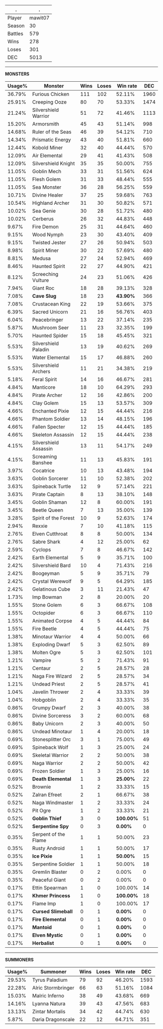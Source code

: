 .|.
|-|-
Player|mawit07
Season|30
Battles|579
Wins|278
Loses|301
DEC|5013

---
**MONSTERS**

Usage%|Monster|Wins|Loses|Win rate|DEC|
-|-|-|-|-|-|
36.79%|Furious Chicken|111|102|52.11%|1960|
25.91%|Creeping Ooze|80|70|53.33%|1474|
21.24%|Silvershield Warrior|51|72|41.46%|1113|
15.20%|Armorsmith|45|43|51.14%|998|
14.68%|Ruler of the Seas|46|39|54.12%|710|
14.34%|Prismatic Energy|43|40|51.81%|660|
12.44%|Kobold Miner|32|40|44.44%|570|
12.09%|Air Elemental|29|41|41.43%|508|
12.09%|Silvershield Knight|35|35|50.00%|755|
11.05%|Goblin Mech|33|31|51.56%|624|
11.05%|Flesh Golem|31|33|48.44%|555|
11.05%|Sea Monster|36|28|56.25%|559|
10.71%|Divine Healer|37|25|59.68%|763|
10.54%|Highland Archer|31|30|50.82%|571|
10.02%|Sea Genie|30|28|51.72%|480|
10.02%|Cerberus|26|32|44.83%|448|
9.67%|Fire Demon|25|31|44.64%|460|
9.15%|Wood Nymph|23|30|43.40%|409|
9.15%|Twisted Jester|27|26|50.94%|503|
8.98%|Spirit Miner|30|22|57.69%|480|
8.81%|Medusa|27|24|52.94%|469|
8.46%|Haunted Spirit|22|27|44.90%|421|
8.12%|Screeching Vulture|24|23|51.06%|426|
7.94%|Giant Roc|18|28|39.13%|328|
7.08%|**Cave Slug**|18|23|**43.90%**|366|
7.08%|Crustacean King|22|19|53.66%|375|
6.39%|Sacred Unicorn|21|16|56.76%|403|
6.04%|Peacebringer|13|22|37.14%|235|
5.87%|Mushroom Seer|11|23|32.35%|199|
5.70%|Haunted Spider|15|18|45.45%|321|
5.53%|Silvershield Paladin|13|19|40.62%|269|
5.53%|Water Elemental|15|17|46.88%|260|
5.53%|Silvershield Archers|11|21|34.38%|219|
5.18%|Feral Spirit|14|16|46.67%|281|
4.84%|Manticore|18|10|64.29%|293|
4.84%|Pirate Archer|12|16|42.86%|200|
4.84%|Clay Golem|15|13|53.57%|309|
4.66%|Enchanted Pixie|12|15|44.44%|216|
4.66%|Phantom Soldier|13|14|48.15%|196|
4.66%|Fallen Specter|12|15|44.44%|185|
4.66%|Skeleton Assassin|12|15|44.44%|238|
4.15%|Silvershield Assassin|13|11|54.17%|249|
4.15%|Screaming Banshee|11|13|45.83%|191|
3.97%|Cocatrice|10|13|43.48%|194|
3.63%|Goblin Sorcerer|11|10|52.38%|202|
3.63%|Spineback Turtle|12|9|57.14%|221|
3.63%|Pirate Captain|8|13|38.10%|148|
3.45%|Goblin Shaman|12|8|60.00%|191|
3.45%|Beetle Queen|7|13|35.00%|139|
3.28%|Spirit of the Forest|10|9|52.63%|174|
2.94%|Rexxie|7|10|41.18%|115|
2.76%|Elven Cutthroat|8|8|50.00%|134|
2.76%|Sabre Shark|4|12|25.00%|62|
2.59%|Cyclops|7|8|46.67%|142|
2.42%|Earth Elemental|5|9|35.71%|100|
2.42%|Silvershield Bard|10|4|71.43%|216|
2.42%|Boogeyman|5|9|35.71%|79|
2.42%|Crystal Werewolf|9|5|64.29%|185|
2.42%|Gelatinous Cube|3|11|21.43%|47|
1.73%|Imp Bowman|2|8|20.00%|20|
1.55%|Stone Golem|6|3|66.67%|108|
1.55%|Octopider|6|3|66.67%|110|
1.55%|Animated Corpse|4|5|44.44%|84|
1.55%|Fire Beetle|4|5|44.44%|75|
1.38%|Minotaur Warrior|4|4|50.00%|66|
1.38%|Exploding Dwarf|5|3|62.50%|89|
1.38%|Molten Ogre|5|3|62.50%|101|
1.21%|Vampire|5|2|71.43%|91|
1.21%|Centaur|2|5|28.57%|28|
1.21%|Naga Fire Wizard|2|5|28.57%|34|
1.21%|Undead Priest|2|5|28.57%|41|
1.04%|Javelin Thrower|2|4|33.33%|39|
1.04%|Hobgoblin|2|4|33.33%|35|
0.86%|Grumpy Dwarf|2|3|40.00%|38|
0.86%|Divine Sorceress|3|2|60.00%|68|
0.86%|Baby Unicorn|2|3|40.00%|50|
0.86%|Undead Minotaur|1|4|20.00%|18|
0.69%|Stonesplitter Orc|3|1|75.00%|49|
0.69%|Spineback Wolf|1|3|25.00%|24|
0.69%|Skeletal Warrior|2|2|50.00%|38|
0.69%|Naga Warrior|2|2|50.00%|42|
0.69%|Frozen Soldier|1|3|25.00%|16|
0.69%|**Death Elemental**|1|3|**25.00%**|22|
0.52%|Brownie|1|2|33.33%|15|
0.52%|Zalran Efreet|2|1|66.67%|38|
0.52%|Naga Windmaster|1|2|33.33%|24|
0.52%|Pit Ogre|1|2|33.33%|21|
0.52%|**Goblin Thief**|3|0|**100.00%**|51|
0.52%|**Serpentine Spy**|0|3|**0.00%**|0|
0.35%|Serpent of the Flame|1|1|50.00%|23|
0.35%|Rusty Android|1|1|50.00%|17|
0.35%|**Ice Pixie**|1|1|**50.00%**|15|
0.35%|Serpentine Soldier|1|1|50.00%|18|
0.35%|Gremlin Blaster|0|2|0.00%|0|
0.35%|Peaceful Giant|0|2|0.00%|0|
0.17%|Ettin Spearman|1|0|100.00%|14|
0.17%|**Khmer Princess**|1|0|**100.00%**|18|
0.17%|Flame Imp|1|0|100.00%|17|
0.17%|**Cursed Slimeball**|0|1|**0.00%**|0|
0.17%|**Fire Elemental**|0|1|**0.00%**|0|
0.17%|**Mantoid**|0|1|**0.00%**|0|
0.17%|**Elven Mystic**|0|1|**0.00%**|0|
0.17%|**Herbalist**|0|1|**0.00%**|0|

---
**SUMMONERS**

Usage%|Summoner|Wins|Loses|Win rate|DEC|
-|-|-|-|-|-|
29.53%|Tyrus Paladium|79|92|46.20%|1593|
22.28%|Alric Stormbringer|66|63|51.16%|1084|
15.03%|Malric Inferno|38|49|43.68%|669|
14.16%|Lyanna Natura|39|43|47.56%|683|
13.13%|Zintar Mortalis|34|42|44.74%|630|
5.87%|Daria Dragonscale|22|12|64.71%|351|
